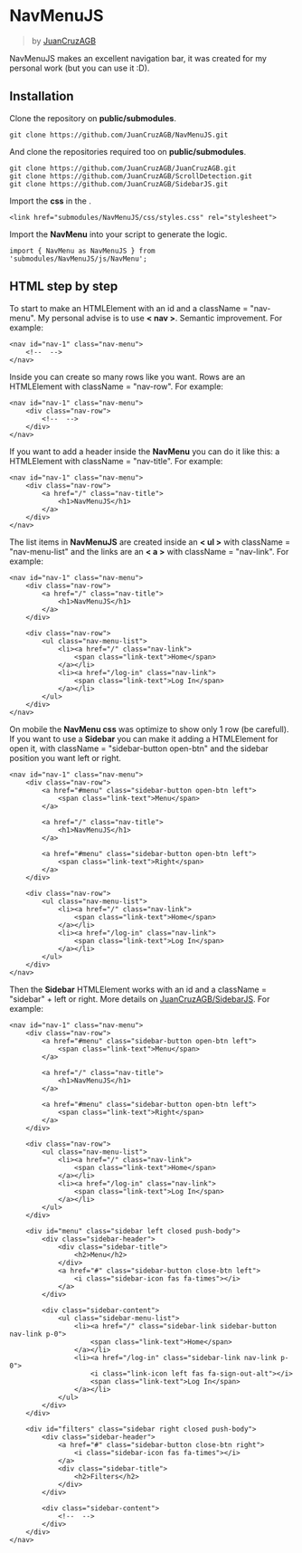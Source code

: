 # NavMenuJS
> by [JuanCruzAGB](https://github.com/JuanCruzAGB)

NavMenuJS makes an excellent navigation bar, it was created for my personal work (but you can use it :D).

## Installation

Clone the repository on __public/submodules__.
```
git clone https://github.com/JuanCruzAGB/NavMenuJS.git
```

And clone the repositories required too on __public/submodules__.
```
git clone https://github.com/JuanCruzAGB/JuanCruzAGB.git
git clone https://github.com/JuanCruzAGB/ScrollDetection.git
git clone https://github.com/JuanCruzAGB/SidebarJS.git
```

Import the __css__ in the __<head>__.
```
<link href="submodules/NavMenuJS/css/styles.css" rel="stylesheet">
```

Import the __NavMenu__ into your script to generate the logic.
```
import { NavMenu as NavMenuJS } from 'submodules/NavMenuJS/js/NavMenu';
```

## HTML step by step

To start to make an HTMLElement with an id and a className = "nav-menu". My personal advise is to use __< nav >__. Semantic improvement. For example:
```
<nav id="nav-1" class="nav-menu">
    <!--  -->
</nav>
```

Inside you can create so many rows like you want. Rows are an HTMLElement with className = "nav-row". For example:
```
<nav id="nav-1" class="nav-menu">
    <div class="nav-row">
        <!--  -->
    </div>
</nav>
```

If you want to add a header inside the __NavMenu__ you can do it like this: a HTMLElement with className = "nav-title". For example:
```
<nav id="nav-1" class="nav-menu">
    <div class="nav-row">
        <a href="/" class="nav-title">
            <h1>NavMenuJS</h1>
        </a>
    </div>
</nav>
```

The list items in __NavMenuJS__ are created inside an __< ul >__ with className = "nav-menu-list" and the links are an __< a >__ with className = "nav-link". For example:
```
<nav id="nav-1" class="nav-menu">
    <div class="nav-row">
        <a href="/" class="nav-title">
            <h1>NavMenuJS</h1>
        </a>
    </div>

    <div class="nav-row">
        <ul class="nav-menu-list">
            <li><a href="/" class="nav-link">
                <span class="link-text">Home</span>
            </a></li>
            <li><a href="/log-in" class="nav-link">
                <span class="link-text">Log In</span>
            </a></li>
        </ul>
    </div>
</nav>
```

On mobile the __NavMenu css__ was optimize to show only 1 row (be carefull). If you want to use a __Sidebar__ you can make it adding a HTMLElement for open it, with className = "sidebar-button open-btn" and the sidebar position you want left or right.
```
<nav id="nav-1" class="nav-menu">
    <div class="nav-row">
        <a href="#menu" class="sidebar-button open-btn left">
            <span class="link-text">Menu</span>
        </a>

        <a href="/" class="nav-title">
            <h1>NavMenuJS</h1>
        </a>

        <a href="#menu" class="sidebar-button open-btn left">
            <span class="link-text">Right</span>
        </a>
    </div>

    <div class="nav-row">
        <ul class="nav-menu-list">
            <li><a href="/" class="nav-link">
                <span class="link-text">Home</span>
            </a></li>
            <li><a href="/log-in" class="nav-link">
                <span class="link-text">Log In</span>
            </a></li>
        </ul>
    </div>
</nav>
```

Then the __Sidebar__ HTMLElement works with an id and a className = "sidebar" + left or right. More details on [JuanCruzAGB/SidebarJS](https://github.com/JuanCruzAGB/SidebarJS.git). For example: 
```
<nav id="nav-1" class="nav-menu">
    <div class="nav-row">
        <a href="#menu" class="sidebar-button open-btn left">
            <span class="link-text">Menu</span>
        </a>

        <a href="/" class="nav-title">
            <h1>NavMenuJS</h1>
        </a>

        <a href="#menu" class="sidebar-button open-btn left">
            <span class="link-text">Right</span>
        </a>
    </div>

    <div class="nav-row">
        <ul class="nav-menu-list">
            <li><a href="/" class="nav-link">
                <span class="link-text">Home</span>
            </a></li>
            <li><a href="/log-in" class="nav-link">
                <span class="link-text">Log In</span>
            </a></li>
        </ul>
    </div>

    <div id="menu" class="sidebar left closed push-body">
        <div class="sidebar-header">
            <div class="sidebar-title">
                <h2>Menu</h2>
            </div>
            <a href="#" class="sidebar-button close-btn left">
                <i class="sidebar-icon fas fa-times"></i>
            </a>
        </div>

        <div class="sidebar-content">
            <ul class="sidebar-menu-list">
                <li><a href="/" class="sidebar-link sidebar-button nav-link p-0">
                    <span class="link-text">Home</span>
                </a></li>
                <li><a href="/log-in" class="sidebar-link nav-link p-0">
                    <i class="link-icon left fas fa-sign-out-alt"></i>
                    <span class="link-text">Log In</span>
                </a></li>
            </ul>
        </div>
    </div>
    
    <div id="filters" class="sidebar right closed push-body">
        <div class="sidebar-header">
            <a href="#" class="sidebar-button close-btn right">
                <i class="sidebar-icon fas fa-times"></i>
            </a>
            <div class="sidebar-title">
                <h2>Filters</h2>
            </div>
        </div>

        <div class="sidebar-content">
            <!--  -->
        </div>
    </div>
</nav>
```